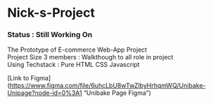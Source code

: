# Nick-s-Project
### Status : Still Working On
The Prototype of E-commerce Web-App Project\
Project Size 3 members : Walkthough to all role in project\
Using Techstack : Pure HTML CSS Javascript

[Link to Figma](https://www.figma.com/file/6uhcLbU8wTwZlbyHrhqmWQ/Unibake-Unipage?node-id=0%3A1 “Unibake Page Figma”)
